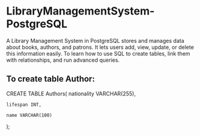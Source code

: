 # LibraryManagementSystem-PostgreSQL
A Library Management System in PostgreSQL stores and manages data about books, authors, and patrons. 
It lets users add, view, update, or delete this information easily. To learn how to use SQL to create tables, 
link them with relationships, and run advanced queries.

To create table Author:
-
CREATE TABLE Authors(
	nationality VARCHAR(255),
	
	lifespan INT,
	
	name VARCHAR(100)
);
